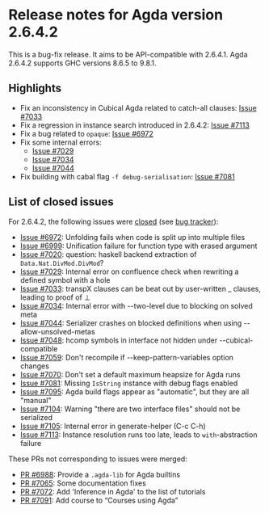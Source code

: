 Release notes for Agda version 2.6.4.2
======================================

This is a bug-fix release.  It aims to be API-compatible with 2.6.4.1.
Agda 2.6.4.2 supports GHC versions 8.6.5 to 9.8.1.

Highlights
----------

- Fix an inconsistency in Cubical Agda related to catch-all clauses: [Issue #7033](https://github.com/agda/agda/issues/7033)
- Fix a regression in instance search introduced in 2.6.4.2: [Issue #7113](https://github.com/agda/agda/issues/7113)
- Fix a bug related to `opaque`:  [Issue #6972](https://github.com/agda/agda/issues/6972)
- Fix some internal errors:
  * [Issue #7029](https://github.com/agda/agda/issues/7029)
  * [Issue #7034](https://github.com/agda/agda/issues/7034)
  * [Issue #7044](https://github.com/agda/agda/issues/7044)
- Fix building with cabal flag `-f debug-serialisation`: [Issue #7081](https://github.com/agda/agda/issues/7081)

List of closed issues
---------------------

For 2.6.4.2, the following issues were
[closed](https://github.com/agda/agda/issues?q=is%3Aissue+milestone%3A2.6.4.2+is%3Aclosed)
(see [bug tracker](https://github.com/agda/agda/issues)):

- [Issue #6972](https://github.com/agda/agda/issues/6972): Unfolding fails when code is split up into multiple files
- [Issue #6999](https://github.com/agda/agda/issues/6999): Unification failure for function type with erased argument
- [Issue #7020](https://github.com/agda/agda/issues/7020): question: haskell backend extraction of `Data.Nat.DivMod.DivMod`?
- [Issue #7029](https://github.com/agda/agda/issues/7029): Internal error on confluence check when rewriting a defined symbol with a hole
- [Issue #7033](https://github.com/agda/agda/issues/7033): transpX clauses can be beat out by user-written _ clauses, leading to proof of ⊥
- [Issue #7034](https://github.com/agda/agda/issues/7034): Internal error with --two-level due to blocking on solved meta
- [Issue #7044](https://github.com/agda/agda/issues/7044): Serializer crashes on blocked definitions when using --allow-unsolved-metas
- [Issue #7048](https://github.com/agda/agda/issues/7048): hcomp symbols in interface not hidden under --cubical-compatible
- [Issue #7059](https://github.com/agda/agda/issues/7059): Don't recompile if --keep-pattern-variables option changes
- [Issue #7070](https://github.com/agda/agda/issues/7070): Don't set a default maximum heapsize for Agda runs
- [Issue #7081](https://github.com/agda/agda/issues/7081): Missing `IsString` instance with debug flags enabled
- [Issue #7095](https://github.com/agda/agda/issues/7095): Agda build flags appear as "automatic", but they are all "manual"
- [Issue #7104](https://github.com/agda/agda/issues/7104): Warning "there are two interface files" should not be serialized
- [Issue #7105](https://github.com/agda/agda/issues/7105): Internal error in generate-helper (C-c C-h)
- [Issue #7113](https://github.com/agda/agda/issues/7113): Instance resolution runs too late, leads to `with`-abstraction failure

These PRs not corresponding to issues were merged:

- [PR #6988](https://github.com/agda/agda/issues/6988): Provide a `.agda-lib` for Agda builtins
- [PR #7065](https://github.com/agda/agda/issues/7065): Some documentation fixes
- [PR #7072](https://github.com/agda/agda/issues/7072): Add 'Inference in Agda' to the list of tutorials
- [PR #7091](https://github.com/agda/agda/issues/7091): Add course to “Courses using Agda”
